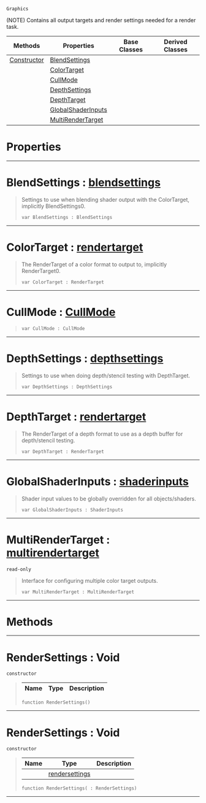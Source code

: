  `Graphics`

(NOTE) Contains all output targets and render settings needed for a render task.

|Methods|Properties|Base Classes|Derived Classes|
|---|---|---|---|
|[ Constructor](https://github.com/PlasmaEngine/PlasmaDocs/blob/master/code_reference/class_reference/rendersettings.markdown#rendersettings-void)|[ BlendSettings](https://github.com/PlasmaEngine/PlasmaDocs/blob/master/code_reference/class_reference/rendersettings.markdown#blendsettings-plasma-engin)| | |
| |[ ColorTarget](https://github.com/PlasmaEngine/PlasmaDocs/blob/master/code_reference/class_reference/rendersettings.markdown#colortarget-plasma-engine)| | |
| |[ CullMode](https://github.com/PlasmaEngine/PlasmaDocs/blob/master/code_reference/class_reference/rendersettings.markdown#cullmode-plasma-engine-doc)| | |
| |[ DepthSettings](https://github.com/PlasmaEngine/PlasmaDocs/blob/master/code_reference/class_reference/rendersettings.markdown#depthsettings-plasma-engin)| | |
| |[ DepthTarget](https://github.com/PlasmaEngine/PlasmaDocs/blob/master/code_reference/class_reference/rendersettings.markdown#depthtarget-plasma-engine)| | |
| |[ GlobalShaderInputs](https://github.com/PlasmaEngine/PlasmaDocs/blob/master/code_reference/class_reference/rendersettings.markdown#globalshaderinputs-plasma)| | |
| |[ MultiRenderTarget](https://github.com/PlasmaEngine/PlasmaDocs/blob/master/code_reference/class_reference/rendersettings.markdown#multirendertarget-plasma-e)| | |


 #  Properties


---  
 #  BlendSettings : [blendsettings](https://github.com/PlasmaEngine/PlasmaDocs/blob/master/code_reference/class_reference/blendsettings.markdown)

> Settings to use when blending shader output with the ColorTarget, implicitly BlendSettings0.
> ``` lang=cpp, name=Lightning
> var BlendSettings : BlendSettings


---  
 #  ColorTarget : [rendertarget](https://github.com/PlasmaEngine/PlasmaDocs/blob/master/code_reference/class_reference/rendertarget.markdown)

> The RenderTarget of a color format to output to, implicitly RenderTarget0.
> ``` lang=cpp, name=Lightning
> var ColorTarget : RenderTarget


---  
 #  CullMode : [CullMode](https://github.com/PlasmaEngine/PlasmaDocs/blob/master/code_reference/enum_reference.markdown#cullmode)

> 
> ``` lang=cpp, name=Lightning
> var CullMode : CullMode


---  
 #  DepthSettings : [depthsettings](https://github.com/PlasmaEngine/PlasmaDocs/blob/master/code_reference/class_reference/depthsettings.markdown)

> Settings to use when doing depth/stencil testing with DepthTarget.
> ``` lang=cpp, name=Lightning
> var DepthSettings : DepthSettings


---  
 #  DepthTarget : [rendertarget](https://github.com/PlasmaEngine/PlasmaDocs/blob/master/code_reference/class_reference/rendertarget.markdown)

> The RenderTarget of a depth format to use as a depth buffer for depth/stencil testing.
> ``` lang=cpp, name=Lightning
> var DepthTarget : RenderTarget


---  
 #  GlobalShaderInputs : [shaderinputs](https://github.com/PlasmaEngine/PlasmaDocs/blob/master/code_reference/class_reference/shaderinputs.markdown)

> Shader input values to be globally overridden for all objects/shaders.
> ``` lang=cpp, name=Lightning
> var GlobalShaderInputs : ShaderInputs


---  
 #  MultiRenderTarget : [multirendertarget](https://github.com/PlasmaEngine/PlasmaDocs/blob/master/code_reference/class_reference/multirendertarget.markdown)

 `read-only`

> Interface for configuring multiple color target outputs.
> ``` lang=cpp, name=Lightning
> var MultiRenderTarget : MultiRenderTarget


---  
 #  Methods


---  
 #  RenderSettings : Void

 `constructor`

> 
> |Name|Type|Description|
> |---|---|---|
> ``` lang=cpp, name=Lightning
> function RenderSettings()
> ``` 


---  
 #  RenderSettings : Void

 `constructor`

> 
> |Name|Type|Description|
> |---|---|---|
> ||[rendersettings](https://github.com/PlasmaEngine/PlasmaDocs/blob/master/code_reference/class_reference/rendersettings.markdown)| |
> ``` lang=cpp, name=Lightning
> function RenderSettings( : RenderSettings)
> ``` 


---  
 

 